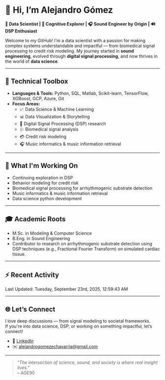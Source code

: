 # 👋 Hi, I’m Alejandro Gómez

**🎯 Data Scientist | 🧠 Cognitive Explorer | 🎧 Sound Engineer by Origin | 🔊 DSP Enthusiast**

Welcome to my GitHub! I'm a data scientist with a passion for making complex systems understandable and impactful — from biomedical signal processing to credit risk modeling. My journey started in **sound engineering**, evolved through **digital signal processing**, and now thrives in the world of **data science**.

---

## 🧰 Technical Toolbox

- **Languages & Tools:** Python, SQL, Matlab, Scikit-learn, TensorFlow, XGBoost, GCP, Azure, Git
- **Focus Areas:**
  - 📈 Data Science & Machine Learning
  - 📊 Data Visualization & Storytelling
  - 🧠 Digital Signal Processing (DSP) research
  - 🩺 Biomedical signal analysis
  - 💳 Credit risk modeling
  - 🎧 Music informatics & music information retrieval

---

## 🧪 What I'm Working On

- Continuing exploration in DSP
- Behavior modeling for credit risk
- Biomedical signal processing for arrhythmogenic substrate detection
- Music informatics & music information retrieval
- Data science python development

---

## 🎓 Academic Roots

- M.Sc. in Modeling & Computer Science  
- B.Eng. in Sound Engineering  
- Contributor to research on arrhythmogenic substrate detection using DSP techniques (e.g., Fractional Fourier Transform) on simulated cardiac tissue.

---

## ⚡ Recent Activity

<!--RECENT_ACTIVITY:start-->
<!--RECENT_ACTIVITY:end-->
<!--RECENT_ACTIVITY:last_update-->
Last Updated: Tuesday, September 23rd, 2025, 12:59:43 AM
<!--RECENT_ACTIVITY:last_update_end-->

---

## 🌐 Let’s Connect

I love deep discussions — from signal modeling to societal frameworks.  
If you're into data science, DSP, or working on something impactful, let’s connect!

- 🔗 [LinkedIn](https://www.linkedin.com/in/alejandro-ge/)  
- ✉️ <alejandrogomezechavarria@gmail.com>

---

> *"The intersection of science, sound, and society is where real insight lives."*  
– AGE90
